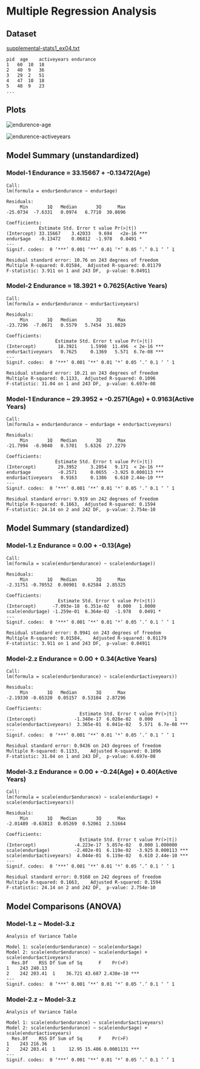 # Multiple Regression Analysis

## Dataset
[supplemental-stats1_ex04.txt](https://raw.github.com/boboppie/coursera-course-statistics_one/master/week3/lecture/supplemental-stats1_ex04.txt)

    pid  age	activeyears	endurance
    1	60	10	18
    2	40	9	36
    3	29	2	51
    4	47	10	18
    5	48	9	23
    ...
    
## Plots
![endurence-age](https://raw.github.com/boboppie/coursera-course-statistics_one/master/week3/lecture/plots/endurance_age.png)

![endurence-activeyears](https://raw.github.com/boboppie/coursera-course-statistics_one/master/week3/lecture/plots/endurance_activeyears.png)

## Model Summary (unstandardized)
### Model-1 Endurance =  33.15667 + -0.13472(Age)

    Call:
    lm(formula = endur$endurance ~ endur$age)
    
    Residuals:
         Min       1Q   Median       3Q      Max 
    -25.0734  -7.6331   0.0974   6.7710  30.8696 
    
    Coefficients:
                Estimate Std. Error t value Pr(>|t|)    
    (Intercept) 33.15667    3.42033   9.694   <2e-16 ***
    endur$age   -0.13472    0.06812  -1.978   0.0491 *  
    ---
    Signif. codes:  0 ‘***’ 0.001 ‘**’ 0.01 ‘*’ 0.05 ‘.’ 0.1 ‘ ’ 1 
    
    Residual standard error: 10.76 on 243 degrees of freedom
    Multiple R-squared: 0.01584,  Adjusted R-squared: 0.01179 
    F-statistic: 3.911 on 1 and 243 DF,  p-value: 0.04911 
    
### Model-2 Endurance = 18.3921 + 0.7625(Active Years)

    Call:
    lm(formula = endur$endurance ~ endur$activeyears)
    
    Residuals:
         Min       1Q   Median       3Q      Max 
    -23.7296  -7.0671   0.5579   5.7454  31.0829 
    
    Coefficients:
                      Estimate Std. Error t value Pr(>|t|)    
    (Intercept)        18.3921     1.5998  11.496  < 2e-16 ***
    endur$activeyears   0.7625     0.1369   5.571  6.7e-08 ***
    ---
    Signif. codes:  0 ‘***’ 0.001 ‘**’ 0.01 ‘*’ 0.05 ‘.’ 0.1 ‘ ’ 1 
    
    Residual standard error: 10.21 on 243 degrees of freedom
    Multiple R-squared: 0.1133,  Adjusted R-squared: 0.1096 
    F-statistic: 31.04 on 1 and 243 DF,  p-value: 6.697e-08

### Model-1 Endurance ~ 29.3952 + -0.2571(Age) + 0.9163(Active Years)

    Call:
    lm(formula = endur$endurance ~ endur$age + endur$activeyears)
    
    Residuals:
         Min       1Q   Median       3Q      Max 
    -21.7994  -6.9040   0.5701   5.6326  27.2279 
    
    Coefficients:
                      Estimate Std. Error t value Pr(>|t|)    
    (Intercept)        29.3952     3.2054   9.171  < 2e-16 ***
    endur$age          -0.2571     0.0655  -3.925 0.000113 ***
    endur$activeyears   0.9163     0.1386   6.610 2.44e-10 ***
    ---
    Signif. codes:  0 ‘***’ 0.001 ‘**’ 0.01 ‘*’ 0.05 ‘.’ 0.1 ‘ ’ 1 
    
    Residual standard error: 9.919 on 242 degrees of freedom
    Multiple R-squared: 0.1663,  Adjusted R-squared: 0.1594 
    F-statistic: 24.14 on 2 and 242 DF,  p-value: 2.754e-10
    
## Model Summary (standardized)
### Model-1.z Endurance =  0.00 + -0.13(Age)

    Call:
    lm(formula = scale(endur$endurance) ~ scale(endur$age))
    
    Residuals:
         Min       1Q   Median       3Q      Max 
    -2.31751 -0.70552  0.00901  0.62584  2.85325 
    
    Coefficients:
                       Estimate Std. Error t value Pr(>|t|)  
    (Intercept)      -7.093e-18  6.351e-02   0.000   1.0000  
    scale(endur$age) -1.259e-01  6.364e-02  -1.978   0.0491 *
    ---
    Signif. codes:  0 ‘***’ 0.001 ‘**’ 0.01 ‘*’ 0.05 ‘.’ 0.1 ‘ ’ 1 
    
    Residual standard error: 0.9941 on 243 degrees of freedom
    Multiple R-squared: 0.01584,    Adjusted R-squared: 0.01179 
    F-statistic: 3.911 on 1 and 243 DF,  p-value: 0.04911 
    
### Model-2.z Endurance = 0.00 + 0.34(Active Years)

    Call:
    lm(formula = scale(endur$endurance) ~ scale(endur$activeyears))
    
    Residuals:
         Min       1Q   Median       3Q      Max 
    -2.19330 -0.65320  0.05157  0.53104  2.87296 
    
    Coefficients:
                               Estimate Std. Error t value Pr(>|t|)    
    (Intercept)              -1.340e-17  6.028e-02   0.000        1    
    scale(endur$activeyears)  3.365e-01  6.041e-02   5.571  6.7e-08 ***
    ---
    Signif. codes:  0 ‘***’ 0.001 ‘**’ 0.01 ‘*’ 0.05 ‘.’ 0.1 ‘ ’ 1 
    
    Residual standard error: 0.9436 on 243 degrees of freedom
    Multiple R-squared: 0.1133,    Adjusted R-squared: 0.1096 
    F-statistic: 31.04 on 1 and 243 DF,  p-value: 6.697e-08

### Model-3.z Endurance = 0.00 + -0.24(Age) + 0.40(Active Years)

    Call:
    lm(formula = scale(endur$endurance) ~ scale(endur$age) + scale(endur$activeyears))
    
    Residuals:
         Min       1Q   Median       3Q      Max 
    -2.01489 -0.63813  0.05269  0.52061  2.51664 
    
    Coefficients:
                               Estimate Std. Error t value Pr(>|t|)    
    (Intercept)              -4.223e-17  5.857e-02   0.000 1.000000    
    scale(endur$age)         -2.402e-01  6.119e-02  -3.925 0.000113 ***
    scale(endur$activeyears)  4.044e-01  6.119e-02   6.610 2.44e-10 ***
    ---
    Signif. codes:  0 ‘***’ 0.001 ‘**’ 0.01 ‘*’ 0.05 ‘.’ 0.1 ‘ ’ 1 
    
    Residual standard error: 0.9168 on 242 degrees of freedom
    Multiple R-squared: 0.1663,    Adjusted R-squared: 0.1594 
    F-statistic: 24.14 on 2 and 242 DF,  p-value: 2.754e-10
    
## Model Comparisons (ANOVA)
### Model-1.z ~ Model-3.z

    Analysis of Variance Table
    
    Model 1: scale(endur$endurance) ~ scale(endur$age)
    Model 2: scale(endur$endurance) ~ scale(endur$age) + scale(endur$activeyears)
      Res.Df    RSS Df Sum of Sq      F    Pr(>F)    
    1    243 240.13                                  
    2    242 203.41  1    36.721 43.687 2.438e-10 ***
    ---
    Signif. codes:  0 ‘***’ 0.001 ‘**’ 0.01 ‘*’ 0.05 ‘.’ 0.1 ‘ ’ 1 
    
### Model-2.z ~ Model-3.z

    Analysis of Variance Table
    
    Model 1: scale(endur$endurance) ~ scale(endur$activeyears)
    Model 2: scale(endur$endurance) ~ scale(endur$age) + scale(endur$activeyears)
      Res.Df    RSS Df Sum of Sq      F    Pr(>F)    
    1    243 216.36                                  
    2    242 203.41  1     12.95 15.406 0.0001131 ***
    ---
    Signif. codes:  0 ‘***’ 0.001 ‘**’ 0.01 ‘*’ 0.05 ‘.’ 0.1 ‘ ’ 1
